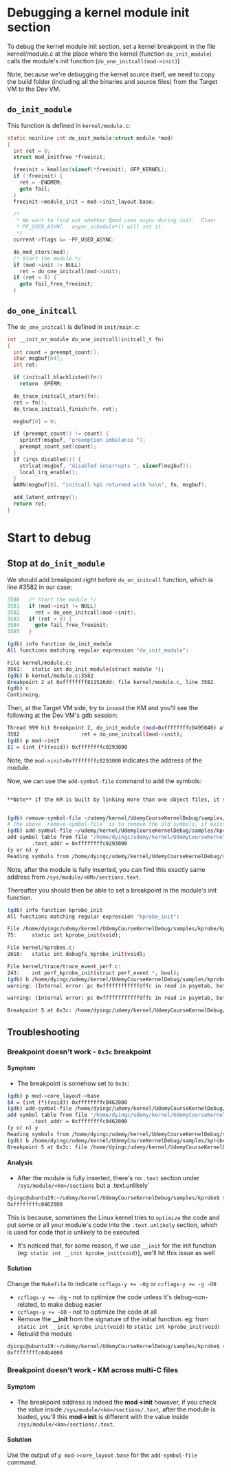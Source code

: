 # Debugging a kernel module init section

To debug the kernel module init section, set a kernel breakpoint in the file kernel/module.c at the place where the kernel (function `do_init_module`) calls the module's init function (`do_one_initcall(mod->init)`)

Note, because we're debugging the kernel source itself, we need to copy the build folder (including all the binaries and source files) from the Target VM to the Dev VM.


## `do_init_module`

This function is defined in `kernel/module.c`:

```C
static noinline int do_init_module(struct module *mod)
{
  int ret = 0;
  struct mod_initfree *freeinit;

  freeinit = kmalloc(sizeof(*freeinit), GFP_KERNEL);
  if (!freeinit) {
    ret = -ENOMEM;
    goto fail;
  }
  freeinit->module_init = mod->init_layout.base;

  /*
   * We want to find out whether @mod uses async during init.  Clear
   * PF_USED_ASYNC.  async_schedule*() will set it.
   */
  current->flags &= ~PF_USED_ASYNC;

  do_mod_ctors(mod);
  /* Start the module */
  if (mod->init != NULL)
    ret = do_one_initcall(mod->init);
  if (ret < 0) {
    goto fail_free_freeinit;
  }
```


## `do_one_initcall`

The `do_one_initcall` is defined in `init/main.c`:

```C
int __init_or_module do_one_initcall(initcall_t fn)
{
  int count = preempt_count();
  char msgbuf[64];
  int ret;

  if (initcall_blacklisted(fn))
    return -EPERM;

  do_trace_initcall_start(fn);
  ret = fn();
  do_trace_initcall_finish(fn, ret);

  msgbuf[0] = 0;

  if (preempt_count() != count) {
    sprintf(msgbuf, "preemption imbalance ");
    preempt_count_set(count);
  }
  if (irqs_disabled()) {
    strlcat(msgbuf, "disabled interrupts ", sizeof(msgbuf));
    local_irq_enable();
  }
  WARN(msgbuf[0], "initcall %pS returned with %s\n", fn, msgbuf);

  add_latent_entropy();
  return ret;
}
```


# Start to debug


## Stop at `do_init_module`

We should add breakpoint right before `do_on_initcall` function, which is line #3582 in our case:

```C
3580   /* Start the module */
3581   if (mod->init != NULL)
3582     ret = do_one_initcall(mod->init);
3583   if (ret < 0) {
3584     goto fail_free_freeinit;
3585   }
```

```bash
(gdb) info function do_init_module
All functions matching regular expression "do_init_module":

File kernel/module.c:
3561:   static int do_init_module(struct module *);
(gdb) b kernel/module.c:3582
Breakpoint 2 at 0xffffffff811526dd: file kernel/module.c, line 3582.
(gdb) c
Continuing.
```

Then, at the Target VM side, try to `insmod` the KM and you'll see the following at the Dev VM's gdb session:

```bash
Thread 999 hit Breakpoint 2, do_init_module (mod=0xffffffffc0495040) at kernel/module.c:3582
3582                    ret = do_one_initcall(mod->init);
(gdb) p mod->init
$1 = (int (*)(void)) 0xffffffffc0293000
```

Note, the `mod->init=0xffffffffc0293000` indicates the address of the module.

Now, we can use the `add-symbol-file` command to add the symbols:

```bash

**Note** if the KM is built by linking more than one object files, it seems we should use `add-symbol-file <mod->core_layout.base>` rather than `add-symbol-file <mod->init>`.


(gdb) remove-symbol-file ~/udemy/kernel/UdemyCourseKernelDebug/samples/kprobe/mon_bind.ko
# The above `remove-symbol-file` is to remove the old symbols, if exists
(gdb) add-symbol-file ~/udemy/kernel/UdemyCourseKernelDebug/samples/kprobe/mon_bind.ko 0xffffffffc0293000
add symbol table from file "/home/dyingc/udemy/kernel/UdemyCourseKernelDebug/samples/kprobe/mon_bind.ko" at
        .text_addr = 0xffffffffc0293000
(y or n) y
Reading symbols from /home/dyingc/udemy/kernel/UdemyCourseKernelDebug/samples/kprobe/mon_bind.ko...
```

Note, after the module is fully inserted, you can find this exactly same address from `/sys/module/<KM>/sections.text`.

Thereafter you should then be able to set a breakpoint in the module's init function.

```bash
(gdb) info function kprobe_init
All functions matching regular expression "kprobe_init":

File /home/dyingc/udemy/kernel/UdemyCourseKernelDebug/samples/kprobe/kprobe_bind.c:
75:     static int kprobe_init(void);

File kernel/kprobes.c:
2618:   static int debugfs_kprobe_init(void);

File kernel/trace/trace_event_perf.c:
243:    int perf_kprobe_init(struct perf_event *, bool);
(gdb) b /home/dyingc/udemy/kernel/UdemyCourseKernelDebug/samples/kprobe/kprobe_bind.c:kprobe_init
warning: (Internal error: pc 0xffffffffffffdffc in read in psymtab, but not in symtab.)

warning: (Internal error: pc 0xffffffffffffdffc in read in psymtab, but not in symtab.)

Breakpoint 5 at 0x3c: /home/dyingc/udemy/kernel/UdemyCourseKernelDebug/samples/kprobe/kprobe_bind.c:kprobe_init. (3 locations)
```


## Troubleshooting


### Breakpoint doesn't work - `0x3c` breakpoint


#### Symptom

- The breakpoint is somehow set to `0x3c`:

```bash
(gdb) p mod->core_layout->base
$4 = (int (*)(void)) 0xffffffffc0462000
(gdb) add-symbol-file /home/dyingc/udemy/kernel/UdemyCourseKernelDebug/samples/kprobe/kb.ko 0xffffffffc0462000
add symbol table from file "/home/dyingc/udemy/kernel/UdemyCourseKernelDebug/samples/kprobe/kb.ko" at
        .text_addr = 0xffffffffc0462000
(y or n) y
Reading symbols from /home/dyingc/udemy/kernel/UdemyCourseKernelDebug/samples/kprobe/kb.ko...
(gdb) b /home/dyingc/udemy/kernel/UdemyCourseKernelDebug/samples/kprobe/kb.c:kb_init
Breakpoint 5 at 0x3c: file /home/dyingc/udemy/kernel/UdemyCourseKernelDebug/samples/kprobe/kb.c, line 7.
```


#### Analysis

- After the module is fully inserted, there's no `.text` section under `/sys/module/<km>/sections` but a .text.unlikely`

```bash
dyingc@ubuntu19:~/udemy/kernel/UdemyCourseKernelDebug/samples/kprobe$ sudo cat /sys/module/kb/sections/.text.unlikely
0xffffffffc0462000
```

This is because, sometimes the Linux kernel tries to `optimize` the code and put some or all your module's code into the `.text.unlikely` section, which is used for code that is unlikely to be executed.

- It's noticed that, for some reason, if we use `__init` for the init function (eg: `static int __init kprobe_init(void)`), we'll hit this issue as well


#### Solution

Change the `Makefile` to indicate `ccflags-y += -Og` or `ccflags-y += -g -O0`

- `ccflags-y += -Og` - not to optimize the code unless it's debug-non-related, to make debug easier
- `ccflags-y += -O0` - not to optimize the code at all
- Remove the **__init** from the signature of the initial function. eg: from `static int __init kprobe_init(void)` to `static int kprobe_init(void)`
- Rebuild the module

```bash
dyingc@ubuntu19:~/udemy/kernel/UdemyCourseKernelDebug/samples/kprobe$ sudo cat /sys/module/kb/sections/.text
0xffffffffc04b4000
```


### Breakpoint doesn't work - KM across multi-C files


#### Symptom

- The breakpoint address is indeed the **mod->init** however, if you check the value inside `/sys/module/<km>/sections/.text`, after the module is loaded, you'll this **mod->init** is different with the value inside `/sys/module/<km>/sections/.text`.


#### Solution

Use the output of `p mod->core_layout.base` for the `add-symbol-file` command.

